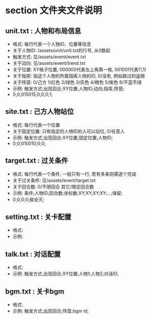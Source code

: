 # section 文件夹文件说明

## unit.txt : 人物和布局信息

* 格式: 每行代表一个人物ID、位置等信息
* 关于人物ID: /assets/unit/unit.txt的行号, 从0数起
* 触发方式: 见/assets/event/event.txt
* 关于动向: 见/assets/event/trend.txt
* 关于位置: XY格子位置, 000000代表左上角第一格, 001001代表(1,1)
* 关于指挥: 指这个人物的所属指挥人物的ID, 0/没有, 例如路过的盗贼
* 关于阵营: 0/己方 1/红色 2/绿色 3/灰色 4/橙色 5/紫色 6/不蓝不绿
* 示例: 触发方式;出现回合;XY位置;人物ID;动向;指挥;阵营;
* 0;0;015015;0;0;0;1;

## site.txt : 己方人物站位

* 格式: 每行代表一个位置
* 关于固定位置: 只有指定的人物ID的人可以站位, 0/任意人
* 示例: 触发方式;出现回合;XY位置;固定位置;人物ID;
* 0;0;010010;0;0;

## target.txt : 过关条件

* 格式: 每行代表一个条件, 一般只有一行, 若有多条则需逐个完成
* 关于过关条件: 见/assets/event/target.txt
* 关于回合数: 0/不限回合 其它/限定回合数
* 示例: 条件;人物ID;回合数;坐标数;XY;XY;XY;XY;...;保留;
* 0;0;0;0;敌全灭;

## setting.txt : 关卡配置

* 格式:
* 示例:

## talk.txt : 对话配置

* 格式:
* 示例: 触发方式;出现回合;XY位置;人物1;人物2;对话ID;

## bgm.txt : 关卡bgm

* 格式: 
* 示例: 触发方式;出现回合;阵营;bgm id;

